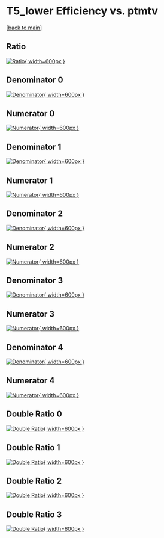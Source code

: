 # T5_lower Efficiency vs. ptmtv

[[back to main](./)]



## Ratio

[![Ratio](../mtv/var/T5_lower_loweta_0_1_eff_ptmtv.png){ width=600px }](../mtv/var/T5_lower_loweta_0_1_eff_ptmtv.pdf)

## Denominator 0

[![Denominator](../mtv/den/T5_lower_loweta_0_1_eff_ptmtv_den0.png){ width=600px }](../mtv/den/T5_lower_loweta_0_1_eff_ptmtv_den0.pdf)

## Numerator 0

[![Numerator](../mtv/num/T5_lower_loweta_0_1_eff_ptmtv_num0.png){ width=600px }](../mtv/num/T5_lower_loweta_0_1_eff_ptmtv_num0.pdf)

## Denominator 1

[![Denominator](../mtv/den/T5_lower_loweta_0_1_eff_ptmtv_den1.png){ width=600px }](../mtv/den/T5_lower_loweta_0_1_eff_ptmtv_den1.pdf)

## Numerator 1

[![Numerator](../mtv/num/T5_lower_loweta_0_1_eff_ptmtv_num1.png){ width=600px }](../mtv/num/T5_lower_loweta_0_1_eff_ptmtv_num1.pdf)

## Denominator 2

[![Denominator](../mtv/den/T5_lower_loweta_0_1_eff_ptmtv_den2.png){ width=600px }](../mtv/den/T5_lower_loweta_0_1_eff_ptmtv_den2.pdf)

## Numerator 2

[![Numerator](../mtv/num/T5_lower_loweta_0_1_eff_ptmtv_num2.png){ width=600px }](../mtv/num/T5_lower_loweta_0_1_eff_ptmtv_num2.pdf)

## Denominator 3

[![Denominator](../mtv/den/T5_lower_loweta_0_1_eff_ptmtv_den3.png){ width=600px }](../mtv/den/T5_lower_loweta_0_1_eff_ptmtv_den3.pdf)

## Numerator 3

[![Numerator](../mtv/num/T5_lower_loweta_0_1_eff_ptmtv_num3.png){ width=600px }](../mtv/num/T5_lower_loweta_0_1_eff_ptmtv_num3.pdf)

## Denominator 4

[![Denominator](../mtv/den/T5_lower_loweta_0_1_eff_ptmtv_den4.png){ width=600px }](../mtv/den/T5_lower_loweta_0_1_eff_ptmtv_den4.pdf)

## Numerator 4

[![Numerator](../mtv/num/T5_lower_loweta_0_1_eff_ptmtv_num4.png){ width=600px }](../mtv/num/T5_lower_loweta_0_1_eff_ptmtv_num4.pdf)

## Double Ratio 0

[![Double Ratio](../mtv/ratio/T5_lower_loweta_0_1_eff_ptmtv_ratio0.png){ width=600px }](../mtv/ratio/T5_lower_loweta_0_1_eff_ptmtv_ratio0.pdf)

## Double Ratio 1

[![Double Ratio](../mtv/ratio/T5_lower_loweta_0_1_eff_ptmtv_ratio1.png){ width=600px }](../mtv/ratio/T5_lower_loweta_0_1_eff_ptmtv_ratio1.pdf)

## Double Ratio 2

[![Double Ratio](../mtv/ratio/T5_lower_loweta_0_1_eff_ptmtv_ratio2.png){ width=600px }](../mtv/ratio/T5_lower_loweta_0_1_eff_ptmtv_ratio2.pdf)

## Double Ratio 3

[![Double Ratio](../mtv/ratio/T5_lower_loweta_0_1_eff_ptmtv_ratio3.png){ width=600px }](../mtv/ratio/T5_lower_loweta_0_1_eff_ptmtv_ratio3.pdf)

